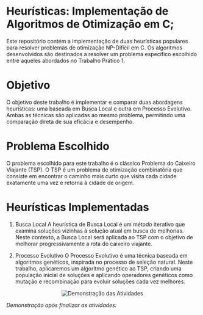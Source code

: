 # Heurísticas: Implementação de Algoritmos de Otimização em C;

Este repositório contém a implementação de duas heurísticas populares para resolver problemas de otimização NP-Difícil em C. Os algoritmos desenvolvidos são destinados a resolver um problema específico escolhido entre aqueles abordados no Trabalho Prático 1.

# Objetivo
O objetivo deste trabalho é implementar e comparar duas abordagens heurísticas: uma baseada em Busca Local e outra em Processo Evolutivo. Ambas as técnicas são aplicadas ao mesmo problema, permitindo uma comparação direta de sua eficácia e desempenho.

# Problema Escolhido
O problema escolhido para este trabalho é o clássico Problema do Caixeiro Viajante (TSP). O TSP é um problema de otimização combinatória que consiste em encontrar o caminho mais curto que visita cada cidade exatamente uma vez e retorna à cidade de origem.

# Heurísticas Implementadas
1. Busca Local
A heurística de Busca Local é um método iterativo que examina soluções vizinhas à solução atual em busca de melhorias. Neste contexto, a Busca Local será aplicada ao TSP com o objetivo de melhorar progressivamente a rota do caixeiro viajante.

2. Processo Evolutivo
O Processo Evolutivo é uma técnica baseada em algoritmos genéticos, inspirada no processo de seleção natural. Neste trabalho, aplicaremos um algoritmo genético ao TSP, criando uma população inicial de soluções e aplicando operadores genéticos como mutação e recombinação para evoluir soluções cada vez melhores.

<p align="center">
  <img src="https://miro.medium.com/v2/resize:fit:996/1*Sw1EZeiWaRzT9Jq5aioXRg.gif" alt="Demonstração das Atividades">
</p>

*Demonstração após finalizar as atividades:*
